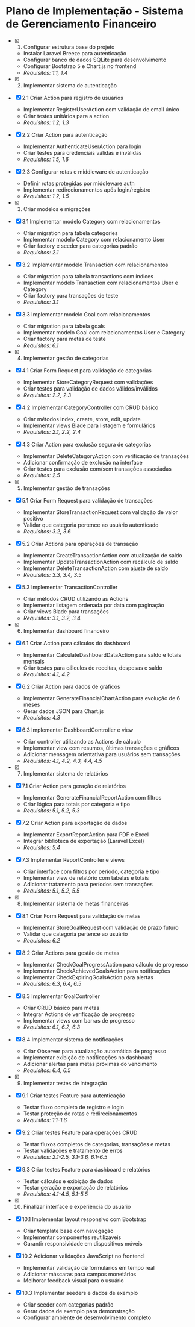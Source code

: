 # Plano de Implementação - Sistema de Gerenciamento Financeiro

- [x] 1. Configurar estrutura base do projeto
  - Instalar Laravel Breeze para autenticação
  - Configurar banco de dados SQLite para desenvolvimento
  - Configurar Bootstrap 5 e Chart.js no frontend
  - _Requisitos: 1.1, 1.4_

- [x] 2. Implementar sistema de autenticação
- [x] 2.1 Criar Action para registro de usuários
  - Implementar RegisterUserAction com validação de email único
  - Criar testes unitários para a action
  - _Requisitos: 1.2, 1.3_

- [x] 2.2 Criar Action para autenticação
  - Implementar AuthenticateUserAction para login
  - Criar testes para credenciais válidas e inválidas
  - _Requisitos: 1.5, 1.6_

- [x] 2.3 Configurar rotas e middleware de autenticação
  - Definir rotas protegidas por middleware auth
  - Implementar redirecionamentos após login/registro
  - _Requisitos: 1.2, 1.5_

- [x] 3. Criar modelos e migrações
- [x] 3.1 Implementar modelo Category com relacionamentos
  - Criar migration para tabela categories
  - Implementar modelo Category com relacionamento User
  - Criar factory e seeder para categorias padrão
  - _Requisitos: 2.1_

- [x] 3.2 Implementar modelo Transaction com relacionamentos
  - Criar migration para tabela transactions com índices
  - Implementar modelo Transaction com relacionamentos User e Category
  - Criar factory para transações de teste
  - _Requisitos: 3.1_

- [x] 3.3 Implementar modelo Goal com relacionamentos
  - Criar migration para tabela goals
  - Implementar modelo Goal com relacionamentos User e Category
  - Criar factory para metas de teste
  - _Requisitos: 6.1_

- [x] 4. Implementar gestão de categorias
- [x] 4.1 Criar Form Request para validação de categorias
  - Implementar StoreCategoryRequest com validações
  - Criar testes para validação de dados válidos/inválidos
  - _Requisitos: 2.2, 2.3_

- [x] 4.2 Implementar CategoryController com CRUD básico
  - Criar métodos index, create, store, edit, update
  - Implementar views Blade para listagem e formulários
  - _Requisitos: 2.1, 2.2, 2.4_

- [x] 4.3 Criar Action para exclusão segura de categorias
  - Implementar DeleteCategoryAction com verificação de transações
  - Adicionar confirmação de exclusão na interface
  - Criar testes para exclusão com/sem transações associadas
  - _Requisitos: 2.5_

- [x] 5. Implementar gestão de transações
- [x] 5.1 Criar Form Request para validação de transações
  - Implementar StoreTransactionRequest com validação de valor positivo
  - Validar que categoria pertence ao usuário autenticado
  - _Requisitos: 3.2, 3.6_

- [x] 5.2 Criar Actions para operações de transação
  - Implementar CreateTransactionAction com atualização de saldo
  - Implementar UpdateTransactionAction com recálculo de saldo
  - Implementar DeleteTransactionAction com ajuste de saldo
  - _Requisitos: 3.3, 3.4, 3.5_

- [x] 5.3 Implementar TransactionController
  - Criar métodos CRUD utilizando as Actions
  - Implementar listagem ordenada por data com paginação
  - Criar views Blade para transações
  - _Requisitos: 3.1, 3.2, 3.4_

- [x] 6. Implementar dashboard financeiro
- [x] 6.1 Criar Action para cálculos do dashboard
  - Implementar CalculateDashboardDataAction para saldo e totais mensais
  - Criar testes para cálculos de receitas, despesas e saldo
  - _Requisitos: 4.1, 4.2_

- [x] 6.2 Criar Action para dados de gráficos
  - Implementar GenerateFinancialChartAction para evolução de 6 meses
  - Gerar dados JSON para Chart.js
  - _Requisitos: 4.3_

- [x] 6.3 Implementar DashboardController e view
  - Criar controller utilizando as Actions de cálculo
  - Implementar view com resumos, últimas transações e gráficos
  - Adicionar mensagem orientativa para usuários sem transações
  - _Requisitos: 4.1, 4.2, 4.3, 4.4, 4.5_

- [x] 7. Implementar sistema de relatórios
- [x] 7.1 Criar Action para geração de relatórios
  - Implementar GenerateFinancialReportAction com filtros
  - Criar lógica para totais por categoria e tipo
  - _Requisitos: 5.1, 5.2, 5.3_

- [x] 7.2 Criar Action para exportação de dados
  - Implementar ExportReportAction para PDF e Excel
  - Integrar biblioteca de exportação (Laravel Excel)
  - _Requisitos: 5.4_

- [x] 7.3 Implementar ReportController e views
  - Criar interface com filtros por período, categoria e tipo
  - Implementar view de relatório com tabelas e totais
  - Adicionar tratamento para períodos sem transações
  - _Requisitos: 5.1, 5.2, 5.5_

- [x] 8. Implementar sistema de metas financeiras
- [x] 8.1 Criar Form Request para validação de metas
  - Implementar StoreGoalRequest com validação de prazo futuro
  - Validar que categoria pertence ao usuário
  - _Requisitos: 6.2_

- [x] 8.2 Criar Actions para gestão de metas
  - Implementar CheckGoalProgressAction para cálculo de progresso
  - Implementar CheckAchievedGoalsAction para notificações
  - Implementar CheckExpiringGoalsAction para alertas
  - _Requisitos: 6.3, 6.4, 6.5_

- [x] 8.3 Implementar GoalController
  - Criar CRUD básico para metas
  - Integrar Actions de verificação de progresso
  - Implementar views com barras de progresso
  - _Requisitos: 6.1, 6.2, 6.3_

- [x] 8.4 Implementar sistema de notificações
  - Criar Observer para atualização automática de progresso
  - Implementar exibição de notificações no dashboard
  - Adicionar alertas para metas próximas do vencimento
  - _Requisitos: 6.4, 6.5_

- [x] 9. Implementar testes de integração
- [x] 9.1 Criar testes Feature para autenticação
  - Testar fluxo completo de registro e login
  - Testar proteção de rotas e redirecionamentos
  - _Requisitos: 1.1-1.6_

- [x] 9.2 Criar testes Feature para operações CRUD
  - Testar fluxos completos de categorias, transações e metas
  - Testar validações e tratamento de erros
  - _Requisitos: 2.1-2.5, 3.1-3.6, 6.1-6.5_

- [x] 9.3 Criar testes Feature para dashboard e relatórios
  - Testar cálculos e exibição de dados
  - Testar geração e exportação de relatórios
  - _Requisitos: 4.1-4.5, 5.1-5.5_

- [x] 10. Finalizar interface e experiência do usuário
- [x] 10.1 Implementar layout responsivo com Bootstrap
  - Criar template base com navegação
  - Implementar componentes reutilizáveis
  - Garantir responsividade em dispositivos móveis

- [x] 10.2 Adicionar validações JavaScript no frontend
  - Implementar validação de formulários em tempo real
  - Adicionar máscaras para campos monetários
  - Melhorar feedback visual para o usuário

- [x] 10.3 Implementar seeders e dados de exemplo
  - Criar seeder com categorias padrão
  - Gerar dados de exemplo para demonstração
  - Configurar ambiente de desenvolvimento completo